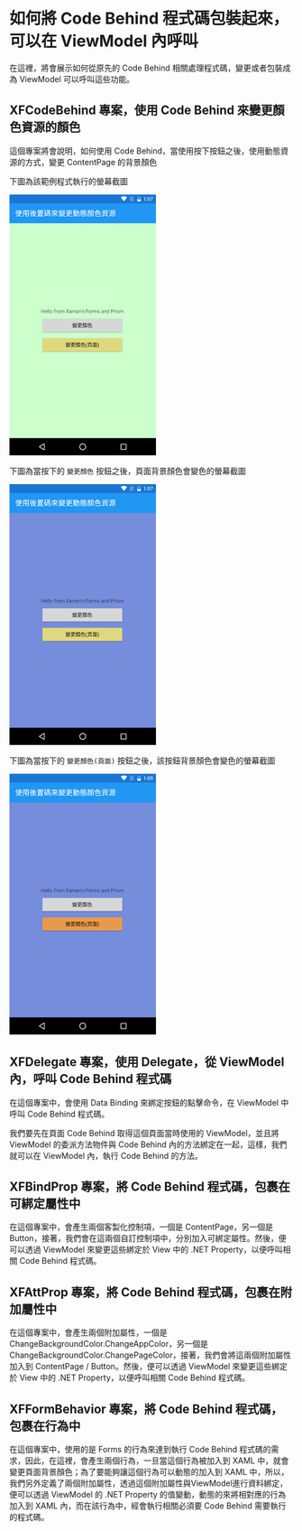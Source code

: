 # 如何將 Code Behind 程式碼包裝起來，可以在 ViewModel 內呼叫

在這裡，將會展示如何從原先的 Code Behind 相關處理程式碼，變更或者包裝成為 ViewModel 可以呼叫這些功能。

## XFCodeBehind 專案，使用 Code Behind 來變更顏色資源的顏色

這個專案將會說明，如何使用 Code Behind，當使用按下按鈕之後，使用動態資源的方式，變更 ContentPage 的背景顏色

下圖為該範例程式執行的螢幕截圖

![Xamarin Code Behind](Screenshot/CodeBehind1.png)

下圖為當按下的 `變更顏色` 按鈕之後，頁面背景顏色會變色的螢幕截圖

![Xamarin Code Behind](Screenshot/CodeBehind2.png)

下圖為當按下的 `變更顏色(頁面)` 按鈕之後，該按鈕背景顏色會變色的螢幕截圖

![Xamarin Code Behind](Screenshot/CodeBehind3.png)

## XFDelegate 專案，使用 Delegate，從 ViewModel 內，呼叫 Code Behind 程式碼

在這個專案中，會使用 Data Binding 來綁定按鈕的點擊命令，在 ViewModel 中呼叫 Code Behind 程式碼。

我們要先在頁面 Code Behind 取得這個頁面當時使用的 ViewModel，並且將 ViewModel 的委派方法物件與 Code Behind 內的方法綁定在一起，這樣，我們就可以在 ViewModel 內，執行 Code Behind 的方法。

## XFBindProp 專案，將 Code Behind 程式碼，包裹在可綁定屬性中

在這個專案中，會產生兩個客製化控制項，一個是 ContentPage，另一個是 Button，接著，我們會在這兩個自訂控制項中，分別加入可綁定屬性。然後，便可以透過 ViewModel 來變更這些綁定於 View 中的 .NET Property，以便呼叫相關 Code Behind 程式碼。

## XFAttProp 專案，將 Code Behind 程式碼，包裹在附加屬性中

在這個專案中，會產生兩個附加屬性，一個是 ChangeBackgroundColor.ChangeAppColor，另一個是 ChangeBackgroundColor.ChangePageColor，接著，我們會將這兩個附加屬性加入到 ContentPage / Button。然後，便可以透過 ViewModel 來變更這些綁定於 View 中的 .NET Property，以便呼叫相關 Code Behind 程式碼。

## XFFormBehavior 專案，將 Code Behind 程式碼，包裹在行為中

在這個專案中，使用的是 Forms 的行為來達到執行 Code Behind 程式碼的需求，因此，在這裡，會產生兩個行為，一旦當這個行為被加入到 XAML 中，就會變更頁面背景顏色；為了要能夠讓這個行為可以動態的加入到 XAML 中，所以，我們另外定義了兩個附加屬性，透過這個附加屬性與ViewModel進行資料綁定，便可以透過 ViewModel 的 .NET Property 的值變動，動態的來將相對應的行為加入到 XAML 內，而在該行為中，經會執行相關必須要 Code Behind 需要執行的程式碼。


